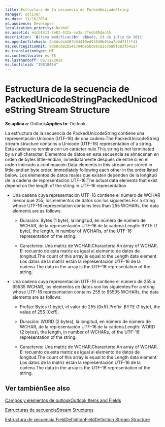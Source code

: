 ```yaml
---
title: Estructura de la secuencia de PackedUnicodeString
manager: soliver
ms.date: 11/16/2014
ms.audience: Developer
localization_priority: Normal
ms.assetid: e4cb1613-7e81-432a-ae3a-7fedb05dac65
description: '�ltima modificaci�n: s�bado, 23 de julio de 2011'
ms.openlocfilehash: 2b4dcdcb50fb04410ed93940b46ea7a0d74fff41
ms.sourcegitcommit: 9d60cd82b5413446e5bc8ace2cd689f683fb41a7
ms.translationtype: MT
ms.contentlocale: es-ES
ms.lasthandoff: 06/11/2018
ms.locfileid: "19818464"
---
```

# <a name="packedunicodestring-stream-structure"></a><span data-ttu-id="5d640-103">Estructura de la secuencia de PackedUnicodeString</span><span class="sxs-lookup"><span data-stu-id="5d640-103">PackedUnicodeString Stream Structure</span></span>

  
  
<span data-ttu-id="5d640-104">**Se aplica a**: Outlook</span><span class="sxs-lookup"><span data-stu-id="5d640-104">**Applies to**: Outlook</span></span> 
  
<span data-ttu-id="5d640-105">La estructura de la secuencia de PackedUnicodeString contiene una representación Unicode (UTF-16) de una cadena.</span><span class="sxs-lookup"><span data-stu-id="5d640-105">The PackedUnicodeString stream structure contains a Unicode (UTF-16) representation of a string.</span></span> <span data-ttu-id="5d640-106">Esta cadena no termina con un carácter nulo.</span><span class="sxs-lookup"><span data-stu-id="5d640-106">This string is not terminated by a null character.</span></span> <span data-ttu-id="5d640-107">Elementos de datos en esta secuencia se almacenan en orden de bytes little-endian, inmediatamente después de entre sí en el orden indicado a continuación.</span><span class="sxs-lookup"><span data-stu-id="5d640-107">Data elements in this stream are stored in little-endian byte order, immediately following each other in the order listed below.</span></span> <span data-ttu-id="5d640-108">Los elementos de datos reales que existen dependen de la longitud de la cadena de representación UTF-16.</span><span class="sxs-lookup"><span data-stu-id="5d640-108">The actual data elements that exist depend on the length of the string in UTF-16 representation.</span></span>
  
- <span data-ttu-id="5d640-109">Una cadena cuya representación UTF-16 contiene el número de WCHAR menor que 255, los elementos de datos son los siguientes:</span><span class="sxs-lookup"><span data-stu-id="5d640-109">For a string whose UTF-16 representation contains less than 255 WCHARs, the data elements are as follows:</span></span>
    
  - <span data-ttu-id="5d640-110">Duración: Bytes (1 byte), la longitud, en número de número de WCHAR, de la representación UTF-16 de la cadena.</span><span class="sxs-lookup"><span data-stu-id="5d640-110">Length: BYTE (1 byte), the length, in number of WCHARs, of the UTF-16 representation of the string.</span></span>
    
  - <span data-ttu-id="5d640-111">Caracteres: Una matriz de WCHAR.</span><span class="sxs-lookup"><span data-stu-id="5d640-111">Characters: An array of WCHAR.</span></span> <span data-ttu-id="5d640-112">El recuento de esta matriz es igual al elemento de datos de longitud.</span><span class="sxs-lookup"><span data-stu-id="5d640-112">The count of this array is equal to the Length data element.</span></span> <span data-ttu-id="5d640-113">Los datos de la matriz están la representación UTF-16 de la cadena.</span><span class="sxs-lookup"><span data-stu-id="5d640-113">The data in the array is the UTF-16 representation of the string.</span></span>
    
- <span data-ttu-id="5d640-114">Una cadena cuya representación UTF-16 contiene el número de 255 a 65535 WCHAR, los elementos de datos son los siguientes:</span><span class="sxs-lookup"><span data-stu-id="5d640-114">For a string whose UTF-16 representation contains 255 to 65535 WCHARs, the data elements are as follows:</span></span>
    
  - <span data-ttu-id="5d640-115">Prefijo: Bytes (1 byte), el valor de 255 (0xff).</span><span class="sxs-lookup"><span data-stu-id="5d640-115">Prefix: BYTE (1 byte), the value of 255 (0xff).</span></span>
    
  - <span data-ttu-id="5d640-116">Duración: WORD (2 bytes), la longitud, en número de número de WCHAR, de la representación UTF-16 de la cadena.</span><span class="sxs-lookup"><span data-stu-id="5d640-116">Length: WORD (2 bytes), the length, in number of WCHARs, of the UTF-16 representation of the string.</span></span>
    
  - <span data-ttu-id="5d640-117">Caracteres: Una matriz de WCHAR.</span><span class="sxs-lookup"><span data-stu-id="5d640-117">Characters: An array of WCHAR.</span></span> <span data-ttu-id="5d640-118">El recuento de esta matriz es igual al elemento de datos de longitud.</span><span class="sxs-lookup"><span data-stu-id="5d640-118">The count of this array is equal to the Length data element.</span></span> <span data-ttu-id="5d640-119">Los datos de la matriz están la representación UTF-16 de la cadena.</span><span class="sxs-lookup"><span data-stu-id="5d640-119">The data in the array is the UTF-16 representation of the string.</span></span>
    
## <a name="see-also"></a><span data-ttu-id="5d640-120">Ver también</span><span class="sxs-lookup"><span data-stu-id="5d640-120">See also</span></span>



[<span data-ttu-id="5d640-121">Campos y elementos de outlook</span><span class="sxs-lookup"><span data-stu-id="5d640-121">Outlook Items and Fields</span></span>](outlook-items-and-fields.md)
  
[<span data-ttu-id="5d640-122">Estructuras de secuencia</span><span class="sxs-lookup"><span data-stu-id="5d640-122">Stream Structures</span></span>](stream-structures.md)
  
[<span data-ttu-id="5d640-123">Estructura de secuencia FieldDefinition</span><span class="sxs-lookup"><span data-stu-id="5d640-123">FieldDefinition Stream Structure</span></span>](fielddefinition-stream-structure.md)

